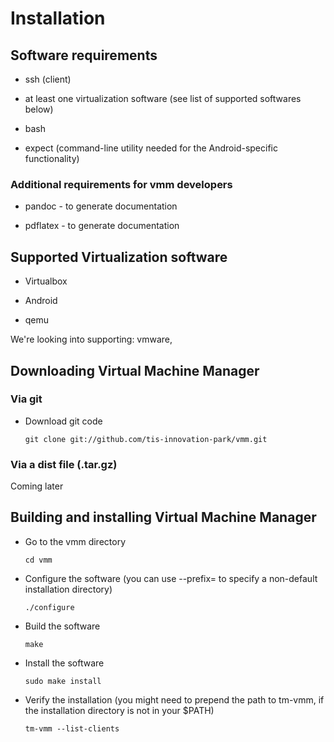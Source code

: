 # Installation 

##  Software requirements
 
* ssh (client)

* at least one virtualization software (see list of supported softwares below)

* bash

* expect (command-line utility needed for the Android-specific functionality)

### Additional requirements for vmm developers

* pandoc - to generate documentation

* pdflatex - to generate documentation

## Supported Virtualization software

* Virtualbox

* Android

* qemu

We're looking into supporting: vmware, 

## Downloading Virtual Machine Manager

### Via git

* Download git code

  `git clone git://github.com/tis-innovation-park/vmm.git`

### Via a dist file (.tar.gz)

 Coming later

## Building and installing Virtual Machine Manager

* Go to the vmm directory

  `cd vmm`

* Configure the software (you can use --prefix=<installationdir> to
  specify a non-default installation directory)

  `./configure`

* Build the software

  `make`

* Install the software

  `sudo make install`

* Verify the installation (you might need to prepend the path to tm-vmm, if the
  installation directory is not in your $PATH)

  `tm-vmm --list-clients`
